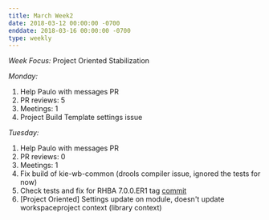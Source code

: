 ```yaml
---
title: March Week2
date: 2018-03-12 00:00:00 -0700
enddate: 2018-03-16 00:00:00 -0700
type: weekly
---
```

*Week Focus:*
Project Oriented Stabilization

*Monday:*

1. Help Paulo with messages PR
2. PR reviews: 5
3. Meetings: 1
4. Project Build Template settings issue

*Tuesday:*

1. Help Paulo with messages PR
2. PR reviews: 0
3. Meetings: 1
4. Fix build of kie-wb-common (drools compiler issue, ignored the tests for now)
5. Check tests and fix for RHBA 7.0.0.ER1 tag [commit](https://github.com/kiegroup/appformer/commit/c5bb0a84feb861da1901989e07d84a2623540553)
6. [Project Oriented] Settings update on module, doesn't update workspaceproject context (library context)

